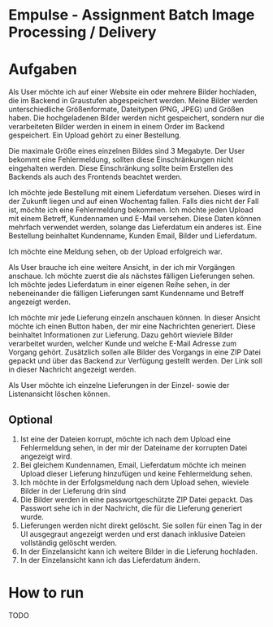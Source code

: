 # Empulse - Assignment Batch Image Processing / Delivery

# Aufgaben

Als User möchte ich auf einer Website ein oder mehrere Bilder hochladen, die im Backend in Graustufen abgespeichert werden. Meine Bilder werden unterschiedliche Größenformate, Dateitypen (PNG, JPEG) und Größen haben. Die hochgeladenen Bilder werden nicht gespeichert, sondern nur die verarbeiteten Bilder werden in einem in einem Order im Backend gespeichert. Ein Upload gehört zu einer Bestellung.

Die maximale Größe eines einzelnen Bildes sind 3 Megabyte. Der User bekommt eine Fehlermeldung, sollten diese Einschränkungen nicht eingehalten werden. Diese Einschränkung sollte beim Erstellen des Backends als auch des Frontends beachtet werden.

Ich möchte jede Bestellung mit einem Lieferdatum versehen. Dieses wird in der Zukunft liegen und auf einen Wochentag fallen. Falls dies nicht der Fall ist, möchte ich eine Fehlermeldung bekommen. Ich möchte jeden Upload mit einem Betreff, Kundennamen und E-Mail versehen. Diese Daten können mehrfach verwendet werden, solange das Lieferdatum ein anderes ist. Eine Bestellung beinhaltet Kundenname, Kunden Email, Bilder und Lieferdatum.

Ich möchte eine Meldung sehen, ob der Upload erfolgreich war.

Als User brauche ich eine weitere Ansicht, in der ich mir Vorgängen anschaue. Ich möchte zuerst die als nächstes fälligen Lieferungen sehen. Ich möchte jedes Lieferdatum in einer eigenen Reihe sehen, in der nebeneinander die fälligen Lieferungen samt Kundenname und Betreff angezeigt werden.

Ich möchte mir jede Lieferung einzeln anschauen können. In dieser Ansicht möchte ich einen Button haben, der mir eine Nachrichten generiert. Diese beinhaltet Informationen zur Lieferung. Dazu gehört wieviele Bilder verarbeitet wurden, welcher Kunde und welche E-Mail Adresse zum Vorgang gehört. Zusätzlich sollen alle Bilder des Vorgangs in eine ZIP Datei gepackt und über das Backend zur Verfügung gestellt werden. Der Link soll in dieser Nachricht angezeigt werden.

Als User möchte ich einzelne Lieferungen in der Einzel- sowie der Listenansicht löschen können.

## Optional

1. Ist eine der Dateien korrupt, möchte ich nach dem Upload eine Fehlermeldung sehen, in der mir der Dateiname der korrupten Datei angezeigt wird.
2. Bei gleichem Kundennamen, Email, Lieferdatum möchte ich meinen Upload dieser Lieferung hinzufügen und keine Fehlermeldung sehen.
3. Ich möchte in der Erfolgsmeldung nach dem Upload sehen, wieviele Bilder in der Lieferung drin sind
4. Die Bilder werden in eine passwortgeschützte ZIP Datei gepackt. Das Passwort sehe ich in der Nachricht, die für die Lieferung generiert wurde.
5. Lieferungen werden nicht direkt gelöscht. Sie sollen für einen Tag in der UI ausgegraut angezeigt werden und erst danach inklusive Dateien vollständig gelöscht werden.
6. In der Einzelansicht kann ich weitere Bilder in die Lieferung hochladen.
7. In der Einzelansicht kann ich das Lieferdatum ändern.

# How to run

TODO